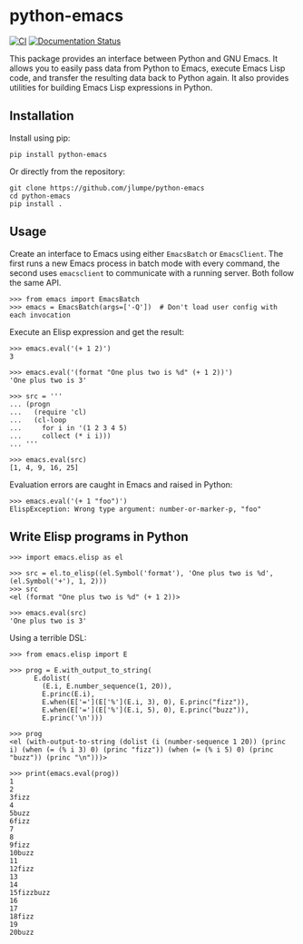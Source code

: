 # python-emacs
[![CI](https://github.com/jlumpe/python-emacs/actions/workflows/ci.yml/badge.svg)](https://github.com/jlumpe/python-emacs/actions/workflows/ci.yml)
[![Documentation Status](https://readthedocs.org/projects/python-emacs/badge/?version=latest)](https://python-emacs.readthedocs.io/en/latest/?badge=latest)


This package provides an interface between Python and GNU Emacs. It allows you to easily pass data
from Python to Emacs, execute Emacs Lisp code, and transfer the resulting data back to Python again.
It also provides utilities for building Emacs Lisp expressions in Python.


## Installation

Install using pip:

    pip install python-emacs

Or directly from the repository:

    git clone https://github.com/jlumpe/python-emacs
    cd python-emacs
    pip install .


## Usage

Create an interface to Emacs using either `EmacsBatch` or `EmacsClient`. The first runs a new Emacs
process in batch mode with every command, the second uses `emacsclient` to communicate with a
running server. Both follow the same API.

```python-console
>>> from emacs import EmacsBatch
>>> emacs = EmacsBatch(args=['-Q'])  # Don't load user config with each invocation
```

Execute an Elisp expression and get the result:

```python-console
>>> emacs.eval('(+ 1 2)')
3

>>> emacs.eval('(format "One plus two is %d" (+ 1 2))')
'One plus two is 3'

>>> src = '''
... (progn
...   (require 'cl)
...   (cl-loop
...     for i in '(1 2 3 4 5)
...     collect (* i i)))
... '''

>>> emacs.eval(src)
[1, 4, 9, 16, 25]
```

Evaluation errors are caught in Emacs and raised in Python:

```python-console
>>> emacs.eval('(+ 1 "foo")')
ElispException: Wrong type argument: number-or-marker-p, "foo"
```


## Write Elisp programs in Python

```python-console
>>> import emacs.elisp as el

>>> src = el.to_elisp((el.Symbol('format'), 'One plus two is %d', (el.Symbol('+'), 1, 2)))
>>> src
<el (format "One plus two is %d" (+ 1 2))>

>>> emacs.eval(src)
'One plus two is 3'
```

Using a terrible DSL:

```python-console
>>> from emacs.elisp import E

>>> prog = E.with_output_to_string(
      E.dolist(
        (E.i, E.number_sequence(1, 20)),
        E.princ(E.i),
        E.when(E['='](E['%'](E.i, 3), 0), E.princ("fizz")),
        E.when(E['='](E['%'](E.i, 5), 0), E.princ("buzz")),
        E.princ('\n')))

>>> prog
<el (with-output-to-string (dolist (i (number-sequence 1 20)) (princ i) (when (= (% i 3) 0) (princ "fizz")) (when (= (% i 5) 0) (princ "buzz")) (princ "\n")))>

>>> print(emacs.eval(prog))
1
2
3fizz
4
5buzz
6fizz
7
8
9fizz
10buzz
11
12fizz
13
14
15fizzbuzz
16
17
18fizz
19
20buzz
```
